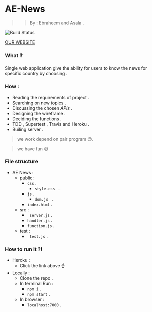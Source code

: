# AE-News

>>  By : Ebraheem and Asala .

![Build Status](https://travis-ci.com/FACG5/AE-News.svg?branch=master)



[OUR WEBSITE](https://ae-nwes.herokuapp.com/)

### What :question:

Single web application give the ability for users to know the news for specific country by choosing .


### How :

* Reading the requirements of project .
* Searching on new topics .
* Discussing the chosen _APIs_ .
* Designing the wireframe .
* Deciding the functions .
* TDD , Supertest , Travis and Heroku .
* Builing server .

> we work depend on pair program :relieved:.

> we have fun :sweat_smile:

### File structure 
* AE News :
  * public:
    * ``` css ``` .
        * ``style.css `` .
    * ``` js ``` .
        * ``dom.js `` .
     * ``` index.html ``` .
  * src :
    * ``` server.js``` .
    * ``` handler.js ``` .
    * ``` function.js ``` .
  * test :
    * ``` test.js``` .

### How to run it ?!
* Heroku :
  * Click the link above :point_up:
* Locally :
  * Clone the repo .
  * In terminal Run :
    * ``` npm i ``` .
    * ``` npm start ``` .
  * In browser :
    - ``` localhost:7000 ``` .
